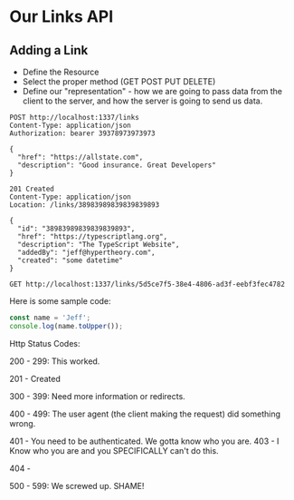 # Our Links API

## Adding a Link

- Define the Resource
- Select the proper method (GET POST PUT DELETE)
- Define our "representation" - how we are going to pass data from the client to the server, and how the server is going to send us data.

```http
POST http://localhost:1337/links
Content-Type: application/json
Authorization: bearer 39378973973973

{
  "href": "https://allstate.com",
  "description": "Good insurance. Great Developers"
}
```


```http
201 Created
Content-Type: application/json
Location: /links/38983989839839839893

{
  "id": "38983989839839839893",
  "href": "https://typescriptlang.org",
  "description": "The TypeScript Website",
  "addedBy": "jeff@hypertheory.com",
  "created": "some datetime"
}
```

```http
GET http://localhost:1337/links/5d5ce7f5-38e4-4806-ad3f-eebf3fec4782
```



Here is some sample code:

```typescript
const name = 'Jeff';
console.log(name.toUpper());
```

Http Status Codes:


200 - 299: This worked. 

201 - Created

300 - 399: Need more information or redirects.

400 - 499: The user agent (the client making the request) did something wrong.

401 - You need to be authenticated. We gotta know who you are.
403 - I Know who you are and you SPECIFICALLY can't do this.

404 - 

500 - 599: We screwed up. SHAME! 

